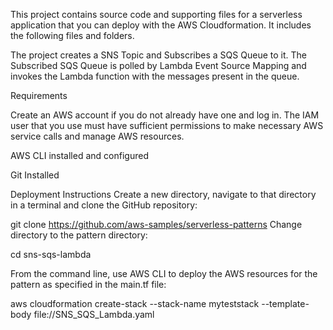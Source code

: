 This project contains source code and supporting files for a serverless application that you can deploy with the AWS Cloudformation. It includes the following files and folders.

The project creates a SNS Topic and Subscribes a SQS Queue to it. The Subscribed SQS Queue is polled by Lambda Event Source Mapping and invokes the Lambda function with the messages present in the queue. 

Requirements

Create an AWS account if you do not already have one and log in. The IAM user that you use must have sufficient permissions to make necessary AWS service calls and manage AWS resources.

AWS CLI installed and configured

Git Installed

Deployment Instructions
Create a new directory, navigate to that directory in a terminal and clone the GitHub repository:

git clone https://github.com/aws-samples/serverless-patterns
Change directory to the pattern directory:

cd sns-sqs-lambda

From the command line, use AWS CLI  to deploy the AWS resources for the pattern as specified in the main.tf file:

aws cloudformation create-stack --stack-name myteststack --template-body file://SNS_SQS_Lambda.yaml